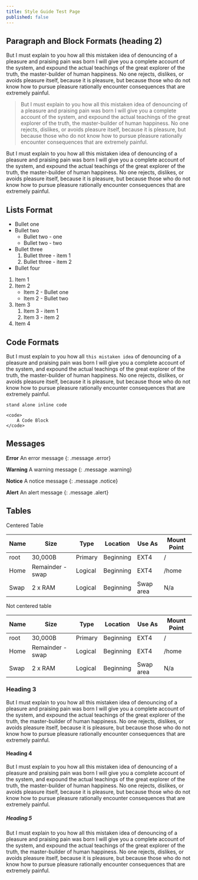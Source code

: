 ```yaml
---
title: Style Guide Test Page
published: false
---
```


## Paragraph and Block Formats (heading 2)

But I must explain to you how all this mistaken idea of denouncing of a pleasure and praising pain was born I will give you a complete account of the system, and expound the actual teachings of the great explorer of the truth, the master-builder of human happiness. No one rejects, dislikes, or avoids pleasure itself, because it is pleasure, but because those who do not know how to pursue pleasure rationally encounter consequences that are extremely painful.

>But I must explain to you how all this mistaken idea of denouncing of a pleasure and praising pain was born I will give you a complete account of the system, and expound the actual teachings of the great explorer of the truth, the master-builder of human happiness. No one rejects, dislikes, or avoids pleasure itself, because it is pleasure, but because those who do not know how to pursue pleasure rationally encounter consequences that are extremely painful.

But I must explain to you how all this mistaken idea of denouncing of a pleasure and praising pain was born I will give you a complete account of the system, and expound the actual teachings of the great explorer of the truth, the master-builder of human happiness. No one rejects, dislikes, or avoids pleasure itself, because it is pleasure, but because those who do not know how to pursue pleasure rationally encounter consequences that are extremely painful.

## Lists Format

* Bullet one
* Bullet two
    * Bullet two - one
    * Bullet two - two
* Bullet three
    1. Bullet three - item 1
    1. Bullet three - item 2
* Bullet four

1. Item 1
2. Item 2
    * Item 2 - Bullet one
    * Item 2 - Bullet two
3. Item 3
    1. Item 3 - item 1
    2. Item 3 - item 2
4. Item 4

## Code Formats

But I must explain to you how all `this mistaken idea` of denouncing of a pleasure and praising pain was born I will give you a complete account of the system, and expound the actual teachings of the great explorer of the truth, the master-builder of human happiness. No one rejects, dislikes, or avoids pleasure itself, because it is pleasure, but because those who do not know how to pursue pleasure rationally encounter consequences that are extremely painful.

`stand alone inline code`

```
<code>
    A Code Block
</code>
```

## Messages

**Error** An error message
{: .message .error}

**Warning** A warning message
{: .message .warning}

**Notice** A notice message
{: .message .notice}

**Alert** An alert message
{: .message .alert}

## Tables

Centered Table

<table class="center">
    <thead>
        <tr>
            <th>Name</th>
            <th>Size</th>
            <th>Type</th>
            <th>Location</th>
            <th>Use As</th>
            <th>Mount Point</th>
        </tr>
    </thead>
    <tbody>
        <tr>
            <td>root</td>
            <td>30,000B</td>
            <td>Primary</td>
            <td>Beginning</td>
            <td>EXT4</td>
            <td>/</td>
        </tr>
        <tr>
            <td>Home</td>
            <td>Remainder - swap</td>
            <td>Logical</td>
            <td>Beginning</td>
            <td>EXT4</td>
            <td>/home</td>
        </tr>
        <tr>
            <td>Swap</td>
            <td>2 x RAM</td>
            <td>Logical</td>
            <td>Beginning</td>
            <td>Swap area</td>
            <td>N/a</td>
        </tr>
    </tbody>
</table>

Not centered table

<table>
    <thead>
        <tr>
            <th>Name</th>
            <th>Size</th>
            <th>Type</th>
            <th>Location</th>
            <th>Use As</th>
            <th>Mount Point</th>
        </tr>
    </thead>
    <tbody>
        <tr>
            <td>root</td>
            <td>30,000B</td>
            <td>Primary</td>
            <td>Beginning</td>
            <td>EXT4</td>
            <td>/</td>
        </tr>
        <tr>
            <td>Home</td>
            <td>Remainder - swap</td>
            <td>Logical</td>
            <td>Beginning</td>
            <td>EXT4</td>
            <td>/home</td>
        </tr>
        <tr>
            <td>Swap</td>
            <td>2 x RAM</td>
            <td>Logical</td>
            <td>Beginning</td>
            <td>Swap area</td>
            <td>N/a</td>
        </tr>
    </tbody>
</table>

### Heading 3

But I must explain to you how all this mistaken idea of denouncing of a pleasure and praising pain was born I will give you a complete account of the system, and expound the actual teachings of the great explorer of the truth, the master-builder of human happiness. No one rejects, dislikes, or avoids pleasure itself, because it is pleasure, but because those who do not know how to pursue pleasure rationally encounter consequences that are extremely painful.

#### Heading 4

But I must explain to you how all this mistaken idea of denouncing of a pleasure and praising pain was born I will give you a complete account of the system, and expound the actual teachings of the great explorer of the truth, the master-builder of human happiness. No one rejects, dislikes, or avoids pleasure itself, because it is pleasure, but because those who do not know how to pursue pleasure rationally encounter consequences that are extremely painful. 

##### Heading 5

But I must explain to you how all this mistaken idea of denouncing of a pleasure and praising pain was born I will give you a complete account of the system, and expound the actual teachings of the great explorer of the truth, the master-builder of human happiness. No one rejects, dislikes, or avoids pleasure itself, because it is pleasure, but because those who do not know how to pursue pleasure rationally encounter consequences that are extremely painful.
